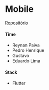 # Mobile

[Repositório](https://github.com/ic-ufba/lab-graduacao-mobile)

#### Time

- Reynan Paiva
- Pedro Henrique
- Gustavo
- Eduardo Lima

#### Stack

- Flutter